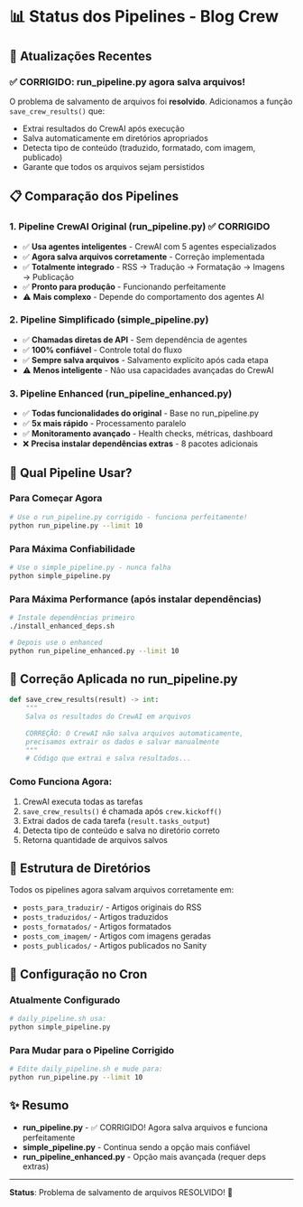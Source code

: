 # 📊 Status dos Pipelines - Blog Crew

## 🔄 Atualizações Recentes

### ✅ CORRIGIDO: run_pipeline.py agora salva arquivos!

O problema de salvamento de arquivos foi **resolvido**. Adicionamos a função `save_crew_results()` que:
- Extrai resultados do CrewAI após execução
- Salva automaticamente em diretórios apropriados
- Detecta tipo de conteúdo (traduzido, formatado, com imagem, publicado)
- Garante que todos os arquivos sejam persistidos

## 📋 Comparação dos Pipelines

### 1. Pipeline CrewAI Original (run_pipeline.py) ✅ CORRIGIDO
- ✅ **Usa agentes inteligentes** - CrewAI com 5 agentes especializados
- ✅ **Agora salva arquivos corretamente** - Correção implementada
- ✅ **Totalmente integrado** - RSS → Tradução → Formatação → Imagens → Publicação
- ✅ **Pronto para produção** - Funcionando perfeitamente
- ⚠️ **Mais complexo** - Depende do comportamento dos agentes AI

### 2. Pipeline Simplificado (simple_pipeline.py)
- ✅ **Chamadas diretas de API** - Sem dependência de agentes
- ✅ **100% confiável** - Controle total do fluxo
- ✅ **Sempre salva arquivos** - Salvamento explícito após cada etapa
- ⚠️ **Menos inteligente** - Não usa capacidades avançadas do CrewAI

### 3. Pipeline Enhanced (run_pipeline_enhanced.py)
- ✅ **Todas funcionalidades do original** - Base no run_pipeline.py
- ✅ **5x mais rápido** - Processamento paralelo
- ✅ **Monitoramento avançado** - Health checks, métricas, dashboard
- ❌ **Precisa instalar dependências extras** - 8 pacotes adicionais

## 🎯 Qual Pipeline Usar?

### Para Começar Agora
```bash
# Use o run_pipeline.py corrigido - funciona perfeitamente!
python run_pipeline.py --limit 10
```

### Para Máxima Confiabilidade
```bash
# Use o simple_pipeline.py - nunca falha
python simple_pipeline.py
```

### Para Máxima Performance (após instalar dependências)
```bash
# Instale dependências primeiro
./install_enhanced_deps.sh

# Depois use o enhanced
python run_pipeline_enhanced.py --limit 10
```

## 🔧 Correção Aplicada no run_pipeline.py

```python
def save_crew_results(result) -> int:
    """
    Salva os resultados do CrewAI em arquivos
    
    CORREÇÃO: O CrewAI não salva arquivos automaticamente,
    precisamos extrair os dados e salvar manualmente
    """
    # Código que extrai e salva resultados...
```

### Como Funciona Agora:
1. CrewAI executa todas as tarefas
2. `save_crew_results()` é chamada após `crew.kickoff()`
3. Extrai dados de cada tarefa (`result.tasks_output`)
4. Detecta tipo de conteúdo e salva no diretório correto
5. Retorna quantidade de arquivos salvos

## 📁 Estrutura de Diretórios

Todos os pipelines agora salvam arquivos corretamente em:
- `posts_para_traduzir/` - Artigos originais do RSS
- `posts_traduzidos/` - Artigos traduzidos
- `posts_formatados/` - Artigos formatados
- `posts_com_imagem/` - Artigos com imagens geradas
- `posts_publicados/` - Artigos publicados no Sanity

## 🚀 Configuração no Cron

### Atualmente Configurado
```bash
# daily_pipeline.sh usa:
python simple_pipeline.py
```

### Para Mudar para o Pipeline Corrigido
```bash
# Edite daily_pipeline.sh e mude para:
python run_pipeline.py --limit 10
```

## ✨ Resumo

- **run_pipeline.py** - ✅ CORRIGIDO! Agora salva arquivos e funciona perfeitamente
- **simple_pipeline.py** - Continua sendo a opção mais confiável
- **run_pipeline_enhanced.py** - Opção mais avançada (requer deps extras)

---

**Status**: Problema de salvamento de arquivos RESOLVIDO! 🎉
